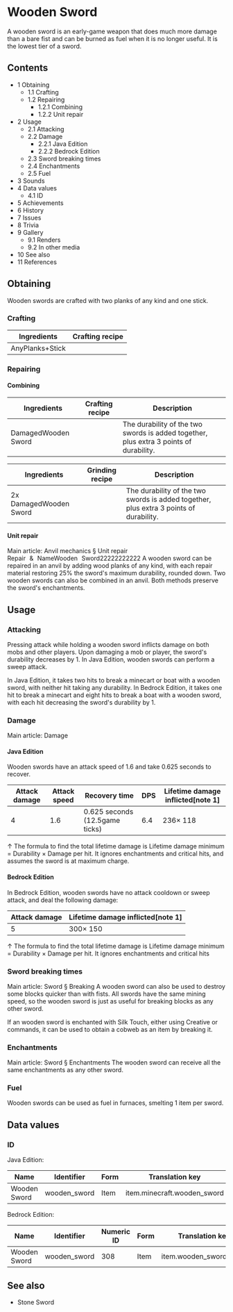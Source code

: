 # Wooden Sword
A wooden sword is an early-game weapon that does much more damage than a bare fist and can be burned as fuel when it is no longer useful. It is the lowest tier of a sword.

## Contents
- 1 Obtaining
	- 1.1 Crafting
	- 1.2 Repairing
		- 1.2.1 Combining
		- 1.2.2 Unit repair
- 2 Usage
	- 2.1 Attacking
	- 2.2 Damage
		- 2.2.1 Java Edition
		- 2.2.2 Bedrock Edition
	- 2.3 Sword breaking times
	- 2.4 Enchantments
	- 2.5 Fuel
- 3 Sounds
- 4 Data values
	- 4.1 ID
- 5 Achievements
- 6 History
- 7 Issues
- 8 Trivia
- 9 Gallery
	- 9.1 Renders
	- 9.2 In other media
- 10 See also
- 11 References

## Obtaining
Wooden swords are crafted with two planks of any kind and one stick. 

### Crafting
| Ingredients     | Crafting recipe |
|-----------------|-----------------|
| AnyPlanks+Stick |                 |

### Repairing
#### Combining
| Ingredients         | Crafting recipe | Description                                                                            |
|---------------------|-----------------|----------------------------------------------------------------------------------------|
| DamagedWooden Sword |                 | The durability of the two swords is added together, plus extra 3 points of durability. |

| Ingredients            | Grinding recipe | Description                                                                            |
|------------------------|-----------------|----------------------------------------------------------------------------------------|
| 2x DamagedWooden Sword |                 | The durability of the two swords is added together, plus extra 3 points of durability. |

#### Unit repair
Main article: Anvil mechanics § Unit repair
Repair & NameWooden Sword22222222222
A wooden sword can be repaired in an anvil by adding wood planks of any kind, with each repair material restoring 25% the sword's maximum durability, rounded down. Two wooden swords can also be combined in an anvil. Both methods preserve the sword's enchantments.

## Usage
### Attacking
Pressing attack while holding a wooden sword inflicts damage on both mobs and other players. Upon damaging a mob or player, the sword's durability decreases by 1. In Java Edition, wooden swords can perform a sweep attack.

In Java Edition, it takes two hits to break a minecart or boat with a wooden sword, with neither hit taking any durability. In Bedrock Edition, it takes one hit to break a minecart and eight hits to break a boat with a wooden sword, with each hit decreasing the sword's durability by 1. 

### Damage
Main article: Damage
#### Java Edition
Wooden swords have an attack speed of 1.6 and take 0.625 seconds to recover. 

| Attack damage | Attack speed | Recovery time                  | DPS | Lifetime damage inflicted[note 1] |
|---------------|--------------|--------------------------------|-----|-----------------------------------|
| 4             | 1.6          | 0.625 seconds (12.5game ticks) | 6.4 | 236× 118                          |


↑ The formula to find the total lifetime damage is Lifetime damage minimum = Durability × Damage per hit. It ignores enchantments and critical hits, and assumes the sword is at maximum charge. 


#### Bedrock Edition
In Bedrock Edition, wooden swords have no attack cooldown or sweep attack, and deal the following damage:

| Attack damage | Lifetime damage inflicted[note 1] |
|---------------|-----------------------------------|
| 5             | 300× 150                          |


↑ The formula to find the total lifetime damage is Lifetime damage minimum = Durability × Damage per hit. It ignores enchantments and critical hits


### Sword breaking times
Main article: Sword § Breaking
A wooden sword can also be used to destroy some blocks quicker than with fists. All swords have the same mining speed, so the wooden sword is just as useful for breaking blocks as any other sword.

If an wooden sword is enchanted with Silk Touch, either using Creative or commands, it can be used to obtain a cobweb as an item by breaking it.

### Enchantments
Main article: Sword § Enchantments
The wooden sword can receive all the same enchantments as any other sword.

### Fuel
Wooden swords can be used as fuel in furnaces, smelting 1 item per sword.

## Data values
### ID
Java Edition:

| Name         | Identifier   | Form | Translation key             |
|--------------|--------------|------|-----------------------------|
| Wooden Sword | wooden_sword | Item | item.minecraft.wooden_sword |

Bedrock Edition:

| Name         | Identifier   | Numeric ID | Form | Translation key        |
|--------------|--------------|------------|------|------------------------|
| Wooden Sword | wooden_sword | 308        | Item | item.wooden_sword.name |

## See also
- Stone Sword

